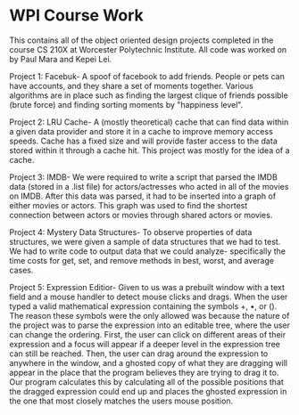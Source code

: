 # WPI Course Work

This contains all of the object oriented design projects completed in the course CS 210X at Worcester Polytechnic Institute.
All code was worked on by Paul Mara and Kepei Lei.

Project 1: Facebuk- A spoof of facebook to add friends. People or pets can have accounts, and they share a set of moments together. Various algorithms are in place such as finding the largest clique of friends possible (brute force) and finding sorting moments by "happiness level".

Project 2: LRU Cache- A (mostly theoretical) cache that can find data within a given data provider and store it in a cache to improve memory access speeds. Cache has a fixed size and will provide faster access to the data stored within it through a cache hit. This project was mostly for the idea of a cache.

Project 3: IMDB- We were required to write a script that parsed the IMDB data (stored in a .list file) for actors/actresses who acted in all of the movies on IMDB. After this data was parsed, it had to be inserted into a graph of either movies or actors. This graph was used to find the shortest connection between actors or movies through shared actors or movies.

Project 4: Mystery Data Structures- To observe properties of data structures, we were given a sample of data structures that we had to test. We had to write code to output data that we could analyze- specifically the time costs for get, set, and remove methods in best, worst, and average cases.

Project 5: Expression Editior- Given to us was a prebuilt window with a text field and a mouse handler to detect mouse clicks and drags. When the user typed a valid mathematical expression containing the symbols +, •, or (). The reason these symbols were the only allowed was because the nature of the project was to parse the expression into an editable tree, where the user can change the ordering. First, the user can click on different areas of their expression and a focus will appear if a deeper level in the expression tree can still be reached. Then, the user can drag around the expression to anywhere in the window, and a ghosted copy of what they are dragging will appear in the place that the program believes they are trying to drag it to. Our program calculates this by calculating all of the possible positions that the dragged expression could end up and places the ghosted expression in the one that most closely matches the users mouse position. 
